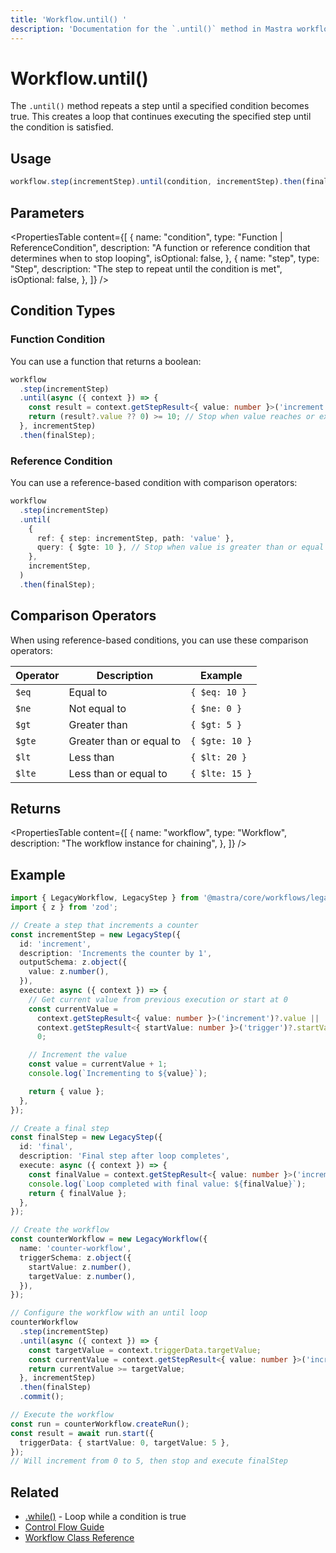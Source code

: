 ```yaml
---
title: 'Workflow.until() '
description: 'Documentation for the `.until()` method in Mastra workflows, which repeats a step until a specified condition becomes true.'
---
```


# Workflow.until()

The `.until()` method repeats a step until a specified condition becomes true. This creates a loop that continues executing the specified step until the condition is satisfied.

## Usage

```typescript
workflow.step(incrementStep).until(condition, incrementStep).then(finalStep);
```

## Parameters

<PropertiesTable
content={[
{
name: "condition",
type: "Function | ReferenceCondition",
description:
"A function or reference condition that determines when to stop looping",
isOptional: false,
},
{
name: "step",
type: "Step",
description: "The step to repeat until the condition is met",
isOptional: false,
},
]}
/>

## Condition Types

### Function Condition

You can use a function that returns a boolean:

```typescript
workflow
  .step(incrementStep)
  .until(async ({ context }) => {
    const result = context.getStepResult<{ value: number }>('increment');
    return (result?.value ?? 0) >= 10; // Stop when value reaches or exceeds 10
  }, incrementStep)
  .then(finalStep);
```

### Reference Condition

You can use a reference-based condition with comparison operators:

```typescript
workflow
  .step(incrementStep)
  .until(
    {
      ref: { step: incrementStep, path: 'value' },
      query: { $gte: 10 }, // Stop when value is greater than or equal to 10
    },
    incrementStep,
  )
  .then(finalStep);
```

## Comparison Operators

When using reference-based conditions, you can use these comparison operators:

| Operator | Description              | Example        |
| -------- | ------------------------ | -------------- |
| `$eq`    | Equal to                 | `{ $eq: 10 }`  |
| `$ne`    | Not equal to             | `{ $ne: 0 }`   |
| `$gt`    | Greater than             | `{ $gt: 5 }`   |
| `$gte`   | Greater than or equal to | `{ $gte: 10 }` |
| `$lt`    | Less than                | `{ $lt: 20 }`  |
| `$lte`   | Less than or equal to    | `{ $lte: 15 }` |

## Returns

<PropertiesTable
content={[
{
name: "workflow",
type: "Workflow",
description: "The workflow instance for chaining",
},
]}
/>

## Example

```typescript
import { LegacyWorkflow, LegacyStep } from '@mastra/core/workflows/legacy';
import { z } from 'zod';

// Create a step that increments a counter
const incrementStep = new LegacyStep({
  id: 'increment',
  description: 'Increments the counter by 1',
  outputSchema: z.object({
    value: z.number(),
  }),
  execute: async ({ context }) => {
    // Get current value from previous execution or start at 0
    const currentValue =
      context.getStepResult<{ value: number }>('increment')?.value ||
      context.getStepResult<{ startValue: number }>('trigger')?.startValue ||
      0;

    // Increment the value
    const value = currentValue + 1;
    console.log(`Incrementing to ${value}`);

    return { value };
  },
});

// Create a final step
const finalStep = new LegacyStep({
  id: 'final',
  description: 'Final step after loop completes',
  execute: async ({ context }) => {
    const finalValue = context.getStepResult<{ value: number }>('increment')?.value;
    console.log(`Loop completed with final value: ${finalValue}`);
    return { finalValue };
  },
});

// Create the workflow
const counterWorkflow = new LegacyWorkflow({
  name: 'counter-workflow',
  triggerSchema: z.object({
    startValue: z.number(),
    targetValue: z.number(),
  }),
});

// Configure the workflow with an until loop
counterWorkflow
  .step(incrementStep)
  .until(async ({ context }) => {
    const targetValue = context.triggerData.targetValue;
    const currentValue = context.getStepResult<{ value: number }>('increment')?.value ?? 0;
    return currentValue >= targetValue;
  }, incrementStep)
  .then(finalStep)
  .commit();

// Execute the workflow
const run = counterWorkflow.createRun();
const result = await run.start({
  triggerData: { startValue: 0, targetValue: 5 },
});
// Will increment from 0 to 5, then stop and execute finalStep
```

## Related

- [.while()](./while) - Loop while a condition is true
- [Control Flow Guide](../../docs/workflows-legacy/control-flow)
- [Workflow Class Reference](./workflow)

